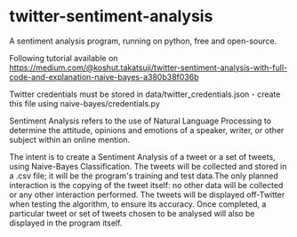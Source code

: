 # twitter-sentiment-analysis                                    

A sentiment analysis program, running on python, free and open-source.

Following tutorial available on https://medium.com/@koshut.takatsuji/twitter-sentiment-analysis-with-full-code-and-explanation-naive-bayes-a380b38f036b

Twitter credentials must be stored in data/twitter_credentials.json - create this file using naive-bayes/credentials.py

Sentiment Analysis refers to the use of Natural Language Processing to determine the attitude, opinions and emotions of a speaker, writer, or other subject within an online mention.

The intent is to create a Sentiment Analysis of a tweet or a set of tweets, using Naive-Bayes Classification.
The tweets will be collected and stored in a .csv file; it will be the program's training and test data.The only planned interaction is the copying of the tweet itself: no other data will be collected or any other interaction performed.
The tweets will be displayed off-Twitter when testing the algorithm, to ensure its accuracy. Once completed, a particular tweet or set of tweets chosen to be analysed will also be displayed in the program itself.
